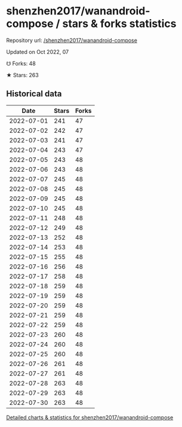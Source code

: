 # shenzhen2017/wanandroid-compose / stars & forks statistics

Repository url: [/shenzhen2017/wanandroid-compose](https://github.com/shenzhen2017/wanandroid-compose)

Updated on Oct 2022, 07

☋ Forks: 48

★ Stars: 263

## Historical data
| Date | Stars | Forks |
|------|-------|-------|
| 2022-07-01 | 241 | 47 | 
| 2022-07-02 | 242 | 47 | 
| 2022-07-03 | 241 | 47 | 
| 2022-07-04 | 243 | 47 | 
| 2022-07-05 | 243 | 48 | 
| 2022-07-06 | 243 | 48 | 
| 2022-07-07 | 245 | 48 | 
| 2022-07-08 | 245 | 48 | 
| 2022-07-09 | 245 | 48 | 
| 2022-07-10 | 245 | 48 | 
| 2022-07-11 | 248 | 48 | 
| 2022-07-12 | 249 | 48 | 
| 2022-07-13 | 252 | 48 | 
| 2022-07-14 | 253 | 48 | 
| 2022-07-15 | 255 | 48 | 
| 2022-07-16 | 256 | 48 | 
| 2022-07-17 | 258 | 48 | 
| 2022-07-18 | 259 | 48 | 
| 2022-07-19 | 259 | 48 | 
| 2022-07-20 | 259 | 48 | 
| 2022-07-21 | 259 | 48 | 
| 2022-07-22 | 259 | 48 | 
| 2022-07-23 | 260 | 48 | 
| 2022-07-24 | 260 | 48 | 
| 2022-07-25 | 260 | 48 | 
| 2022-07-26 | 261 | 48 | 
| 2022-07-27 | 261 | 48 | 
| 2022-07-28 | 263 | 48 | 
| 2022-07-29 | 263 | 48 | 
| 2022-07-30 | 263 | 48 | 


[Detailed charts & statistics for shenzhen2017/wanandroid-compose](https://reviewgithub.com/rep/shenzhen2017/wanandroid-compose)
